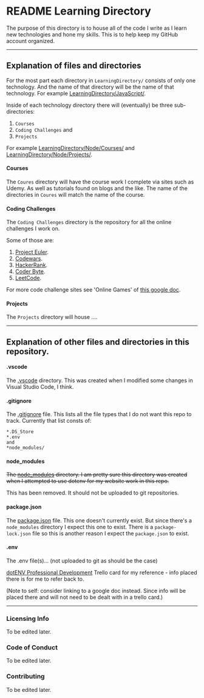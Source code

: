 # README Learning Directory

The purpose of this directory is to house all of the code I write as I learn new technologies and hone my skills.
This is to help keep my GitHub account organized.

---
## Explanation of files and directories

For the most part each directory in `LearningDirectory/` consists of only one technology. And the name of that directory will be the name of that technology. For example [LearningDirectory/JavaScript/](https://github.com/JamieBort/LearningDirectory/tree/master/JavaScript).

Inside of each technology directory there will (eventually) be three sub-directories:
1. `Courses`
2. `Coding Challenges` and
3. `Projects`

For example 
[LearningDirectory/Node/Courses/](https://github.com/JamieBort/LearningDirectory/tree/master/Node/Courses) and [LearningDirectory/Node/Projects/](https://github.com/JamieBort/LearningDirectory/tree/master/Node/Projects).

#### Courses
The `Coures` directory will have the course work I complete via sites such as Udemy. As well as tutorials found on blogs and the like. 
The name of the directories in `Coures` will match the name of the course.

#### Coding Challenges
The `Coding Challenges` directory is the repository for all the online challenges I work on.

Some of those are:
1. [Project Euler](https://projecteuler.net/).
2. [Codewars](https://www.codewars.com/).
3. [HackerRank](https://www.hackerrank.com/dashboard).
4. [Coder Byte](https://coderbyte.com/).
5. [LeetCode](https://leetcode.com).

For more code challenge sites see 'Online Games' of [this google doc](https://docs.google.com/document/d/1K-FDmLzGuYkasZpv9A1gTEV396rtWAi1bnCDh2uE7Q0/edit).

#### Projects
The `Projects` directory will house ....

---
## Explanation of other files and directories in this repository.

#### .vscode
The [.vscode](https://github.com/JamieBort/LearningDirectory/tree/master/.vscode) directory. This was created when I modified some changes in Visual Studio Code, I think.

#### .gitignore
The [.gitignore](https://github.com/JamieBort/LearningDirectory/blob/master/.gitignore) file. This lists all the file types that I do not want this repo to track.
Currently that list consts of:

```
*.DS_Store
*.env
and
*node_modules/
```

#### node_modules
~~The [node_modules](https://github.com/JamieBort/LearningDirectory/tree/master/node_modules) directory. I am pretty sure this directory was created when I attempted to use dotenv for my website work in this repo.~~

This has been removed. It should not be uploaded to git repositories.

#### package.json
The [package.json]() file. This one doesn't currently exist. But since there's a `node_modules` directory I expect this one to exist. There is a `package-lock.json` file so this is another reason I expect the `package.json` to exist.

#### .env
The .env file(s)... (not uploaded to git as should be the case)

[dotENV Professional Development](https://trello.com/c/CN0CvXEA/261-dotenv-professional-development?menu=filter&filter=label:none) Trello card for my reference - info placed there is for me to refer back to. 

(Note to self: consider linking to a google doc instead. Since info will be placed there and will not need to be dealt with in a trello card.)

---
### Licensing Info
To be edited later.

### Code of Conduct
To be edited later.

### Contributing
To be edited later.
